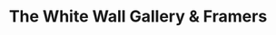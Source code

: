 ---
title: "The White Wall Gallery & Framers"
url: /bolton/the-white-wall-gallery-und-framers/
shop: Allgemein
---